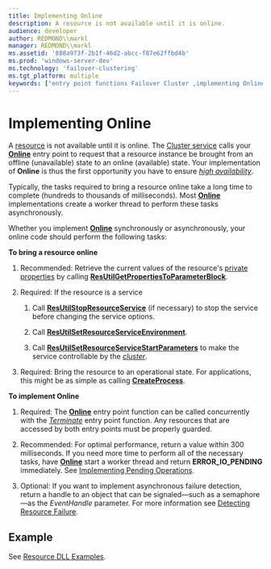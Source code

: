 ```yaml
---
title: Implementing Online
description: A resource is not available until it is online.
audience: developer
author: REDMOND\\markl
manager: REDMOND\\markl
ms.assetid: '888a973f-2b1f-46d2-abcc-f87e62ffbd4b'
ms.prod: 'windows-server-dev'
ms.technology: 'failover-clustering'
ms.tgt_platform: multiple
keywords: ["entry point functions Failover Cluster ,implementing Online", "Online Failover Cluster ,implementing"]
---
```


# Implementing Online

A [resource](resources.md) is not available until it is online. The [Cluster service](cluster-service.md) calls your [**Online**](online.md) entry point to request that a resource instance be brought from an offline (unavailable) state to an online (available) state. Your implementation of **Online** is thus the first opportunity you have to ensure [*high availability*](h-gly.md#-wolf-high-availability-gly).

Typically, the tasks required to bring a resource online take a long time to complete (hundreds to thousands of milliseconds). Most [**Online**](online.md) implementations create a worker thread to perform these tasks asynchronously.

Whether you implement [**Online**](online.md) synchronously or asynchronously, your online code should perform the following tasks:

**To bring a resource online**

1.  Recommended: Retrieve the current values of the resource's [private properties](private-properties.md) by calling [**ResUtilGetPropertiesToParameterBlock**](resutilgetpropertiestoparameterblock.md).

2.  Required: If the resource is a service

    1.  Call [**ResUtilStopResourceService**](resutilstopresourceservice.md) (if necessary) to stop the service before changing the service options.

    2.  Call [**ResUtilSetResourceServiceEnvironment**](resutilsetresourceserviceenvironment.md).

    3.  Call [**ResUtilSetResourceServiceStartParameters**](resutilsetresourceservicestartparameters.md) to make the service controllable by the [*cluster*](c-gly.md#-wolf-cluster-gly).

3.  Required: Bring the resource to an operational state. For applications, this might be as simple as calling [**CreateProcess**](https://msdn.microsoft.com/library/windows/desktop/ms682425).

**To implement Online**

1.  Required: The [**Online**](online.md) entry point function can be called concurrently with the [*Terminate*](terminate.md) entry point function. Any resources that are accessed by both entry points must be properly guarded.

2.  Recommended: For optimal performance, return a value within 300 milliseconds. If you need more time to perform all of the necessary tasks, have [**Online**](online.md) start a worker thread and return **ERROR\_IO\_PENDING** immediately. See [Implementing Pending Operations](implementing-pending-operations.md).

3.  Optional: If you want to implement asynchronous failure detection, return a handle to an object that can be signaled—such as a semaphore—as the *EventHandle* parameter. For more information see [Detecting Resource Failure](detecting-resource-failure.md).

## Example

See [Resource DLL Examples](https://msdn.microsoft.com/library/aa370474).

 

 




